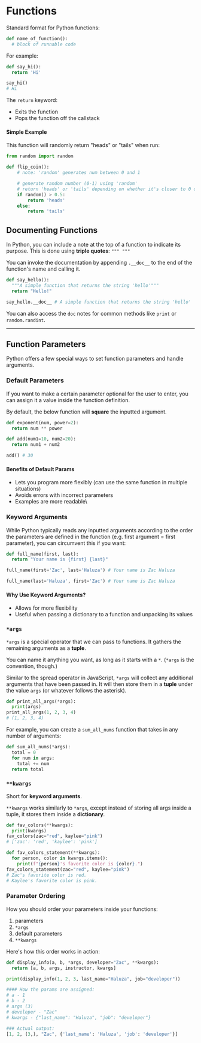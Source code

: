 # Functions

Standard format for Python functions:

```python
def name_of_function():
  # block of runnable code
```

For example:

```python
def say_hi():
  return 'Hi'

say_hi()
# Hi
```

The `return` keyword:

- Exits the function
- Pops the function off the callstack

#### Simple Example

This function will randomly return "heads" or "tails" when run:

```python
from random import random

def flip_coin():
    # note: 'random' generates num between 0 and 1

    # generate random number (0-1) using 'random'
    # return 'heads' or 'tails' depending on whether it's closer to 0 or 1
    if random() > 0.5:
        return 'heads'
    else:
        return 'tails'
```

## Documenting Functions

In Python, you can include a note at the top of a function to indicate its purpose. This is done using **triple quotes**: `""" """`

You can invoke the documentation by appending `.__doc__` to the end of the function's name and calling it.

```python
def say_hello():
  """A simple function that returns the string 'hello'"""
  return "Hello!"

say_hello.__doc__ # A simple function that returns the string 'hello'
```

You can also access the `doc` notes for common methods like `print` or `random.randint`.

---

## Function Parameters

Python offers a few special ways to set function parameters and handle arguments.

### Default Parameters

If you want to make a certain parameter optional for the user to enter, you can assign it a value inside the function definition.

By default, the below function will **square** the inputted argument.

```python
def exponent(num, power=2):
  return num ** power
```

```python
def add(num1=10, num2=20):
  return num1 + num2

add() # 30
```

#### Benefits of Default Params

- Lets you program more flexibly (can use the same function in multiple situations)
- Avoids errors with incorrect parameters
- Examples are more readable\

### Keyword Arguments

While Python typically reads any inputted arguments according to the order the parameters are defined in the function (e.g. first argument = first parameter), you can circumvent this if you want:

```python
def full_name(first, last):
  return "Your name is {first} {last}"

full_name(first='Zac', last='Haluza') # Your name is Zac Haluza

full_name(last='Haluza', first='Zac') # Your name is Zac Haluza
```

#### Why Use Keyword Arguments?

- Allows for more flexibility
- Useful when passing a dictionary to a function and unpacking its values

### `*args`

`*args` is a special operator that we can pass to functions. It gathers the remaining arguments as a **tuple**.

You can name it anything you want, as long as it starts with a `*`. (`*args` is the convention, though.)

Similar to the spread operator in JavaScript, `*args` will collect any additional arguments that have been passed in. It will then store them in a **tuple** under the value `args` (or whatever follows the asterisk).

```python
def print_all_args(*args):
  print(args)
print_all_args(1, 2, 3, 4)
# (1, 2, 3, 4)
```

For example, you can create a `sum_all_nums` function that takes in any number of arguments:

```python
def sum_all_nums(*args):
  total = 0
  for num in args:
    total += num
  return total
```

### `**kwargs`

Short for **keyword arguments**.

`**kwargs` works similarly to `*args`, except instead of storing all args inside a tuple, it stores them inside a **dictionary**.

```python
def fav_colors(**kwargs):
  print(kwargs)
fav_colors(zac="red", kaylee="pink")
# ['zac': 'red', 'kaylee': 'pink']

def fav_colors_statement(**kwargs):
  for person, color in kwargs.items():
    print(f"{person}'s favorite color is {color}.")
fav_colors_statement(zac="red", kaylee="pink")
# Zac's favorite color is red.
# Kaylee's favorite color is pink.
```

### Parameter Ordering

How you should order your parameters inside your functions:

1. parameters
2. `*args`
3. default parameters
4. `**kwargs`

Here's how this order works in action:

```python
def display_info(a, b, *args, developer="Zac", **kwargs):
  return [a, b, args, instructor, kwargs]

print(display_info(1, 2, 3, last_name="Haluza", job="developer"))

#### How the params are assigned:
# a - 1
# b - 2
# args (3)
# developer - "Zac"
# kwargs - {"last_name": "Haluza", "job": "developer"}

### Actual output:
[1, 2, (3,), "Zac", {'last_name': 'Haluza', 'job': 'developer'}]
```
